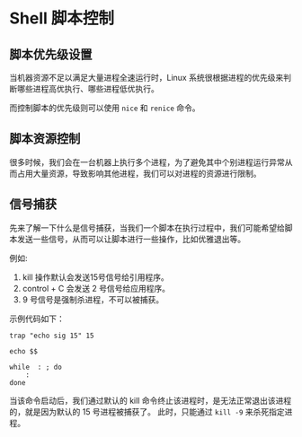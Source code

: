 # Shell 脚本控制

## 脚本优先级设置

当机器资源不足以满足大量进程全速运行时，Linux 系统很根据进程的优先级来判断哪些进程高优执行、哪些进程低优执行。

而控制脚本的优先级则可以使用 `nice` 和 `renice` 命令。


## 脚本资源控制

很多时候，我们会在一台机器上执行多个进程，为了避免其中个别进程运行异常从而占用大量资源，导致影响其他进程，我们可以对进程的资源进行限制。


## 信号捕获

先来了解一下什么是信号捕获，当我们一个脚本在执行过程中，我们可能希望给脚本发送一些信号，从而可以让脚本进行一些操作，比如优雅退出等。

例如:

1. kill 操作默认会发送15号信号给引用程序。
2. control + C 会发送 2 号信号给应用程序。
3. 9 号信号是强制杀进程，不可以被捕获。


示例代码如下：

```shell
trap "echo sig 15" 15

echo $$

while  : ; do
    :
done
```

当该命令启动后，我们通过默认的 kill 命令终止该进程时，是无法正常退出该进程的，就是因为默认的 15 号进程被捕获了。
此时，只能通过 `kill -9` 来杀死指定进程。
